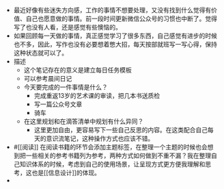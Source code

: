- 最近好像有些迷失方向感，工作的事情不想要处理，又没有找到什么觉得有价值、自己也愿意做的事情。前一段时间更新微信公众号的习惯也中断了。觉得写了也没有人看，还是感觉有些懊恼的。
- 如果回顾每一天做的事情，真正感觉学习了很多东西，自己感觉有进步的时候也不多，因此，写作也没有必要想着憋大招，每天按部就班写一写心得，保持这种状态就可以了。
- 描述
    - 这个笔记存在的意义是建立每日任务模板
    - 可以参考晨间日记
    - 今天要完成的一件事情是什么？
        - 完成重返13岁的艺术课的审读，把几本书送质检
        - 写一篇公众号文章
        - 骑车
    - 在这里规划和在滴答清单中规划有什么异同？
        - 这里更加自由，更容易写下一些自己反思的内容。在这类配合自己每天的意识流笔记，这种操作方式也应该不错。
- #[[阅读]] 在阅读书籍的环节会添加主题标签，在整理一个主题的时候也会想到把一些相关的参考书籍列为参考，两种方式如何做到不重不漏？我在整理自己知识体系的时候，考虑到自己的使用场景，让呈现方式更方便我理解和思考，这也是[[信息设计]]的体现。
- 
